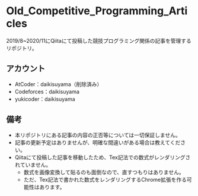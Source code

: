 # Old_Competitive_Programming_Articles

2019/8~2020/11にQiitaにて投稿した競技プログラミング関係の記事を管理するリポジトリ。

## アカウント

- AtCoder：daikisuyama（削除済み）
- Codeforces：daikisuyama
- yukicoder：daikisuyama

## 備考

- 本リポジトリにある記事の内容の正否等については一切保証しません。
- 記事の更新予定はありませんが、明確な間違いがある場合は教えてください。
- Qiitaにて投稿した記事を移動したため、Tex記法での数式がレンダリングされていません。
  - 数式を画像変換して貼るのも面倒なので、直すつもりはありません。
  - ただ、Tex記法で書かれた数式をレンダリングするChrome拡張を作る可能性はあります。
